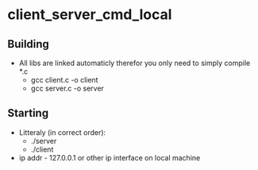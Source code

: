 # client_server_cmd_local
## Building
- All libs are linked automaticly therefor you only need to simply compile *.c
  - gcc client.c -o client
  - gcc server.c -o server
## Starting
- Litteraly (in correct order):
  - ./server
  - ./client <ip addr>
- ip addr - 127.0.0.1 or other ip interface on local machine 
